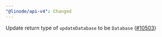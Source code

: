 ```yaml
---
"@linode/api-v4": Changed
---
```


Update return type of `updateDatabase` to be `Database` ([#10503](https://github.com/linode/manager/pull/10503))
